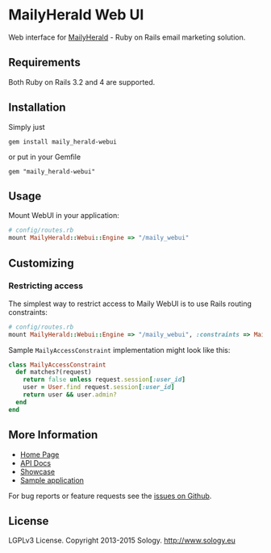 # MailyHerald Web UI

Web interface for [MailyHerald](https://github.com/Sology/maily_herald) - Ruby on Rails email marketing solution.

## Requirements

Both Ruby on Rails 3.2 and 4 are supported. 

## Installation

Simply just

    gem install maily_herald-webui

or put in your Gemfile

    gem "maily_herald-webui"

## Usage

Mount WebUI in your application:

```ruby
# config/routes.rb
mount MailyHerald::Webui::Engine => "/maily_webui"
```

## Customizing

### Restricting access

The simplest way to restrict access to Maily WebUI is to use Rails routing constraints:

```ruby
# config/routes.rb
mount MailyHerald::Webui::Engine => "/maily_webui", :constraints => MailyAccessConstraint.new
```

Sample `MailyAccessConstraint` implementation might look like this:

```ruby
class MailyAccessConstraint
  def matches?(request)
    return false unless request.session[:user_id]
    user = User.find request.session[:user_id]
    return user && user.admin?
  end
end
```

## More Information

* [Home Page](http://mailyherald.org)
* [API Docs](http://www.rubydoc.info/gems/maily_herald)
* [Showcase](http://showcase.sology.eu/maily_herald)
* [Sample application](https://github.com/Sology/maily_testapp)

For bug reports or feature requests see the [issues on Github](https://github.com/Sology/maily_herald-webui/issues).  

## License

LGPLv3 License. Copyright 2013-2015 Sology. http://www.sology.eu
